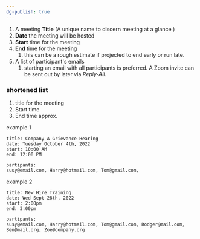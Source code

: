 ```yaml
---
dg-publish: true
---
```

1. A meeting **Title** (A unique name to discern meeting at a glance )
2. **Date** the meeting will be hosted
3. **Start** time for the meeting
4. **End** time for the meeting
	1. this can be a rough estimate if projected to end early or run late.
5. A list of participant's emails
	1. starting an email with all participants is preferred.  A Zoom invite  can be sent out by later via *Reply-All*. 

### shortened list
1. title for the meeting
2. Start time
3. End time approx.


example 1
```
title: Company A Grievance Hearing
date: Tuesday October 4th, 2022
start: 10:00 AM
end: 12:00 PM

partipants:
susy@email.com, Harry@hotmail.com, Tom@gmail.com, 

```

example 2
```
title: New Hire Training
date: Wed Sept 28th, 2022
start: 2:00pm
end: 3:00pm

partipants:
susy@email.com, Harry@hotmail.com, Tom@gmail.com, Rodger@mail.com, Ben@mail.org, Zoe@company.org
```